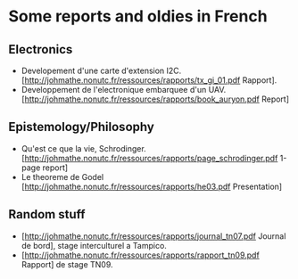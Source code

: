 # Some reports and oldies in French

## Electronics

- Developement d'une carte d'extension I2C. [http://johmathe.nonutc.fr/ressources/rapports/tx_gi_01.pdf Rapport].
- Developpement de l'electronique embarquee d'un UAV. [http://johmathe.nonutc.fr/ressources/rapports/book_auryon.pdf Report]

## Epistemology/Philosophy
- Qu'est ce que la vie, Schrodinger. [http://johmathe.nonutc.fr/ressources/rapports/page_schrodinger.pdf 1-page report]
- Le theoreme de Godel [http://johmathe.nonutc.fr/ressources/rapports/he03.pdf Presentation]

## Random stuff
- [http://johmathe.nonutc.fr/ressources/rapports/journal_tn07.pdf Journal de bord], stage interculturel a Tampico.
- [http://johmathe.nonutc.fr/ressources/rapports/rapport_tn09.pdf Rapport] de stage TN09.
